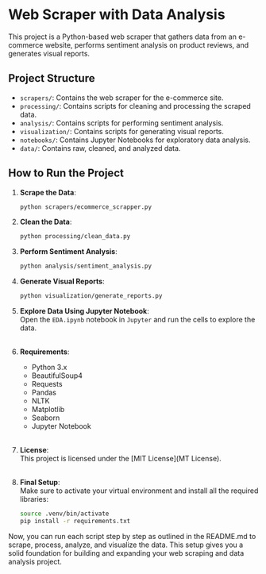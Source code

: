 # Web Scraper with Data Analysis

This project is a Python-based web scraper that gathers data from an e-commerce website, performs sentiment analysis on product reviews, and generates visual reports.

## Project Structure

- `scrapers/`: Contains the web scraper for the e-commerce site.
- `processing/`: Contains scripts for cleaning and processing the scraped data.
- `analysis/`: Contains scripts for performing sentiment analysis.
- `visualization/`: Contains scripts for generating visual reports.
- `notebooks/`: Contains Jupyter Notebooks for exploratory data analysis.
- `data/`: Contains raw, cleaned, and analyzed data.

## How to Run the Project

1. **Scrape the Data**:
   ```bash
   python scrapers/ecommerce_scrapper.py

2. **Clean the Data**:
   ```bash
   python processing/clean_data.py

3. **Perform Sentiment Analysis**:
   ```bash
   python analysis/sentiment_analysis.py
   
4. **Generate Visual Reports**:
   ```bash
   python visualization/generate_reports.py
   
5. **Explore Data Using Jupyter Notebook**: <br>
   Open the `EDA.ipynb` notebook in `Jupyter` and run the cells to explore the data. <br><br>

6. **Requirements**:
   - Python 3.x
   - BeautifulSoup4 
   - Requests 
   - Pandas 
   - NLTK 
   - Matplotlib 
   - Seaborn 
   - Jupyter Notebook
   <br><br>

7. **License**:
   <br>
   This project is licensed under the [MIT License](MT License).
    <br><br>

8. **Final Setup**:
    <br>
   Make sure to activate your virtual environment and install all the required libraries:
    ```bash
    source .venv/bin/activate
    pip install -r requirements.txt
   
Now, you can run each script step by step as outlined in the README.md to scrape, process, analyze, and visualize the data. This setup gives you a solid foundation for building and expanding your web scraping and data analysis project.